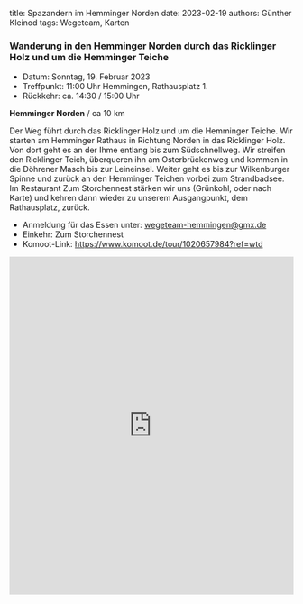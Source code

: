 title: Spazandern im Hemminger Norden
date: 2023-02-19
authors: Günther Kleinod
tags: Wegeteam, Karten

### Wanderung in den Hemminger Norden durch das Ricklinger Holz und um die Hemminger Teiche

- Datum: Sonntag, 19. Februar 2023 
- Treffpunkt: 11:00 Uhr Hemmingen, Rathausplatz 1.
- Rückkehr: ca. 14:30 / 15:00 Uhr

**Hemminger Norden** / ca 10 km

Der Weg führt durch das Ricklinger Holz und um die Hemminger Teiche.
Wir starten am Hemminger Rathaus in Richtung Norden in das Ricklinger Holz. Von dort geht es an der Ihme entlang bis zum Südschnellweg. Wir streifen den Ricklinger Teich, überqueren ihn am Osterbrückenweg und kommen in die Döhrener Masch bis zur Leineinsel. Weiter geht es bis zur Wilkenburger Spinne und zurück an den Hemminger Teichen vorbei zum Strandbadsee.
Im Restaurant Zum Storchennest stärken wir uns (Grünkohl, oder nach Karte) und kehren dann wieder zu unserem Ausgangpunkt, dem Rathausplatz, zurück.

- Anmeldung für das Essen unter: wegeteam-hemmingen@gmx.de
- Einkehr: Zum Storchennest
- Komoot-Link: <https://www.komoot.de/tour/1020657984?ref=wtd>

<iframe width="100%" height="600px" frameborder="0" allowfullscreen src="https://umap.openstreetmap.de/de/map/spazandern-in-hemmigen_21752?scaleControl=false&miniMap=false&scrollWheelZoom=true&zoomControl=true&allowEdit=false&moreControl=false&searchControl=null&tilelayersControl=false&embedControl=null&datalayersControl=false&onLoadPanel=undefined&captionBar=false&datalayers=99059%2C144859%2C144920&editinosmControl=false&measureControl=false"></iframe>

